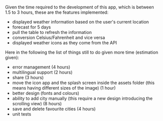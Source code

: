 Given the time required to the development of this app, which is between 1.5 to 3 hours, these are the features implemented:

- displayed weather information based on the user's current location
- forecast for 5 days
- pull the table to refresh the information
- conversion Celsius/Fahrenheit and vice versa
- displayed weather icons as they come from the API

Here in the following the list of things still to do given more time (estimation given):

- error management (4 hours)
- multilingual support (2 hours)
- share (3 hours)
- move the icon app and the splash screen inside the assets folder (this means having different sizes of the image) (1 hour)
- better design (fonts and colours)
- ability to add city manually (this require a new design introducing the scrolling view) (8 hours)
- save and delete favourite cities (4 hours)
- unit tests
